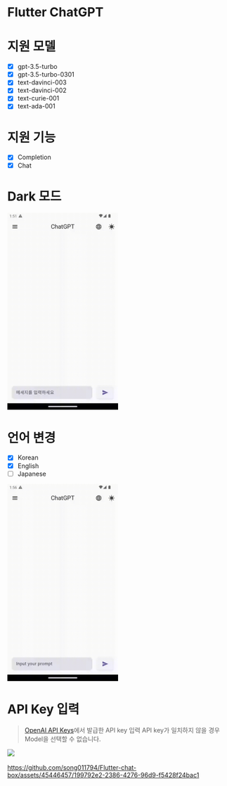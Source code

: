 # Flutter ChatGPT

# 지원 모델

- [x] gpt-3.5-turbo
- [x] gpt-3.5-turbo-0301
- [x] text-davinci-003
- [x] text-davinci-002
- [x] text-curie-001
- [x] text-ada-001

# 지원 기능

- [x] Completion
- [x] Chat

# Dark 모드

<img src="./artificial/theme.gif" style="width: 50%;">

# 언어 변경

- [x] Korean
- [x] English
- [ ] Japanese

<img src="./artificial/location.gif" style="width: 50%;">

# API Key 입력

> [OpenAI API Keys](https://platform.openai.com/account/api-keys)에서 발급한 API key 입력
> API key가 일치하지 않을 경우 Model을 선택할 수 없습니다.

<cneter>
<img src="./artificial/apikey.gif" style="width: 50%;">
</cneter>

https://github.com/song011794/Flutter-chat-box/assets/45446457/199792e2-2386-4276-96d9-f5428f24bac1
